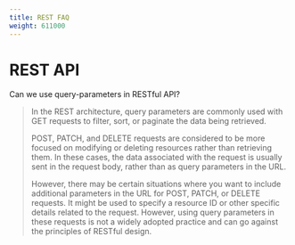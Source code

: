 ```yaml
---
title: REST FAQ
weight: 611000
---
```

#  REST API

Can we use query-parameters in RESTful API?

> In the REST architecture, query parameters are commonly used with GET requests to filter, sort, or paginate the data being retrieved. 
>
>  POST, PATCH, and DELETE requests are considered to be more focused on modifying or deleting resources rather than retrieving them. In these cases, the data associated with the request is usually sent in the request body, rather than as query parameters in the URL.
> 
> However, there may be certain situations where you want to include additional parameters in the URL for POST, PATCH, or DELETE requests. It might be used to specify a resource ID or other specific details related to the request. However, using query parameters in these requests is not a widely adopted practice and can go against the principles of RESTful design.